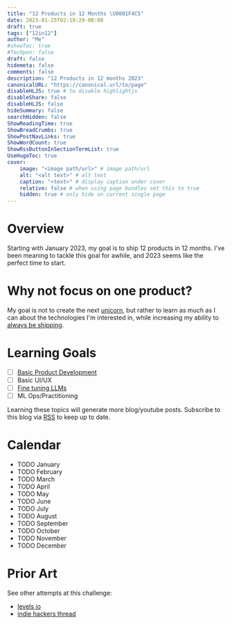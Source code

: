 ```yaml
---
title: "12 Products in 12 Months \U0001F4C5"
date: 2023-01-25T02:19:29-08:00
draft: true
tags: ["12in12"]
author: "Me"
#showToc: true
#TocOpen: false
draft: false
hidemeta: false
comments: false
description: "12 Products in 12 months 2023"
canonicalURL: "https://canonical.url/to/page"
disableHLJS: true # to disable highlightjs
disableShare: false
disableHLJS: false
hideSummary: false
searchHidden: false
ShowReadingTime: true
ShowBreadCrumbs: true
ShowPostNavLinks: true
ShowWordCount: true
ShowRssButtonInSectionTermList: true
UseHugoToc: true
cover:
    image: "<image path/url>" # image path/url
    alt: "<alt text>" # alt text
    caption: "<text>" # display caption under cover
    relative: false # when using page bundles set this to true
    hidden: true # only hide on current single page
---
```


# Overview
Starting with January 2023, my goal is to ship 12 products in 12 months. I've been meaning to tackle this goal for awhile, and 2023 seems like the perfect time to start.

# Why not focus on one product?
My goal is not to create the next [unicorn](https://en.wikipedia.org/wiki/Unicorn_(finance)), but rather to learn as much as I can about the technologies I'm interested in, while increasing my ability to [always be shipping](https://blog.codinghorror.com/yes-but-what-have-you-done/).

# Learning Goals
- [ ] [Basic Product Development](https://www.youtube.com/watch?v=poLzjLt2yqU)
- [ ] Basic UI/UX
- [ ] [Fine tuning LLMs](https://huggingface.co/docs/transformers/training)
- [ ] ML Ops/Practitioning

Learning these topics will generate more blog/youtube posts. Subscribe to this blog via [RSS](/index.xml) to keep up to date.

# Calendar
- TODO January
- TODO February
- TODO March
- TODO April
- TODO May
- TODO June
- TODO July
- TODO August
- TODO September
- TODO October
- TODO November
- TODO December

# Prior Art
See other attempts at this challenge:
- [levels io](https://levels.io/12-startups-12-months/)
- [indie hackers thread](https://www.indiehackers.com/group/12-startups-in-12-months)
